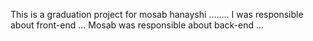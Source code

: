 This is a graduation project for mosab hanayshi ........
I was responsible about front-end ...
Mosab was responsible about back-end ...

